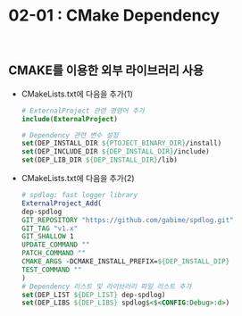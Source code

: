 # 02-01 : CMake Dependency<br>
<br>

## CMAKE를 이용한 외부 라이브러리 사용<br>
- CMakeLists.txt에 다음을 추가(1)<br>
  ```cmake
  # ExternalProject 관련 명령어 추가
  include(ExternalProject)

  # Dependency 관련 변수 설정
  set(DEP_INSTALL_DIR ${PTOJECT_BINARY_DIR}/install)
  set(DEP_INCLUDE_DIR ${DEP_INSTALL_DIR}/include)
  set(DEP_LIB_DIR ${DEP_INSTALL_DIR}/lib)
  ```
- CMakeLists.txt에 다음을 추가(2)<br>
  ```cmake
  # spdlog: fast logger library
  ExternalProject_Add(
  dep-spdlog
  GIT_REPOSITORY "https://github.com/gabime/spdlog.git"
  GIT_TAG "v1.x"
  GIT_SHALLOW 1
  UPDATE_COMMAND ""
  PATCH_COMMAND ""
  CMAKE_ARGS -DCMAKE_INSTALL_PREFIX=${DEP_INSTALL_DIP}
  TEST_COMMAND ""
  )
  # Dependency 리스트 및 라이브러리 파일 리스트 추가
  set(DEP_LIST ${DEP_LIST} dep-spdlog)
  set(DEP_LIBS ${DEP_LIBS} spdlog$<$<CONFIG:Debug>:d>)
  ```
<br>
